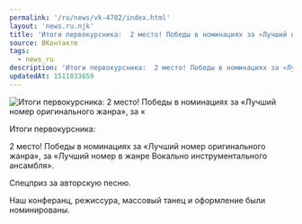 ```yaml
---
permalink: '/ru/news/vk-4782/index.html'
layout: 'news.ru.njk'
title: 'Итоги первокурсника:  2 место! Победы в номинациях за «Лучший номер оригинального жанра»,  за «'
source: ВКонтакте
tags:
  - news_ru
description: 'Итоги первокурсника:  2 место! Победы в номинациях за «Лучший номер оригинального жанра»,  за «'
updatedAt: 1511033659
---
```

![Итоги первокурсника:  2 место! Победы в номинациях за «Лучший номер оригинального жанра»,  за «](https://sun9-61.userapi.com/impf/c837138/v837138156/752ad/0RMO3xQziAY.jpg?size=1280x960&quality=96&sign=6f7c0719c4ffbf9724514df5517ab943&c_uniq_tag=RS1Ncw0zfgqozaWwH_7Wft9L5LwtY8RQDMMxXZltRPA&type=album)

Итоги первокурсника:

2 место!
Победы в номинациях за «Лучший номер оригинального жанра»,  за «Лучший номер в жанре Вокально инструментального ансамбля».

Спецприз за авторскую песню.

Наш конферанц, режиссура, массовый танец и оформление были номинированы.
